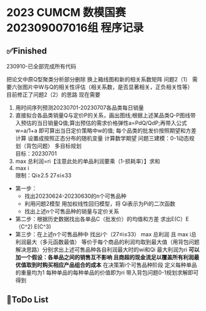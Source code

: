 # 2023 CUMCM 数模国赛 202309007016组 程序记录

## ✅Finished
230910-已全部完成所有代码

把论文中原Q型聚类分析部分删除 换上箱线图和新的相关系数矩阵
问题2（1）
需要六张图片中W与Q的相关性评估（相关系数，是否显著相关，正负相关性等）
目前修正了问题2（2）的思路 
现在需要
1. 用时间序列预测20230701-20230707各品类每日销量
2. 直接拟合各品类销量Q与定价P的关系，画出图线;根据上述某品类Q-P图线带入预估的当日销量Q值;算出预估的需求价格弹性a=PdQ/QdP;再带入公式w=a/1+a 即可算出当日定价策略中w的值;
每个品类的批发价按照期望和方差计算
设置成按照正态分布的随机变量
计算数学期望
问题三建模：0-1动态规划（背包问题） 多目标规划  
目标：20230701   
1. max 总利润=ri【注意此处的单品利润要乘（1-损耗率）】求和  
2. max i  
限制：Qi≥2.5 27≤i≤33  

- 第一步：
    - 找出20230624-20230630的n个可售品种 
    - 利用问题2模型 用加权线性回归模型，将 Qi表示为Pi的二次函数
    - 找出上述n个可售品种的销量与定价关系
- 第二步：根据历史数据找出各单品C（批发价）的均值和方差 求出E(C）E（C^2) E(C^3)
- 第三步：在上述n个可售品种中 找出i个（27≤i≤33） max 总利润 且 max i总利润最大（多元函数最值）
  等价于每个商品的利润均取到最大值（用背包问题解决思路）分别求出上述可售品种各自利润最大时的wi和Qi 最大利润为ri 
  **可以加一个假设：各单品之间的销售互不影响 且商超的现金流足以覆盖所有利润最优值取到时购买相应产品组合的成本**
  在决策第i个可售品种阶段 定义每种单品的重量均为1 每种单品的每种单品的价值即为ri
  带入背包问题0-1规划求解即可得到

## 📝ToDo List

